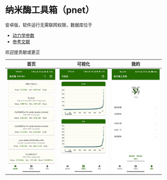 # 纳米酶工具箱（pnet）

安卓版，软件运行无需联网权限，数据库位于

- [动力学参数](app/src/main/res/raw/kinetics.json)
- [参考文献](app/src/main/res/raw/references.json)

欢迎提贡献或更正

首页|可视化|我的
-|-|-
![首页](docs/images/首页.jpg)|![可视化](docs/images/可视化.jpg)|![我的](docs/images/我的.jpg)
